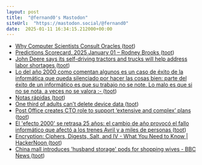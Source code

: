 ```yaml
---
layout: post
title:  "@fernand0's Mastodon"
siteUrl:  "https://mastodon.social/@fernand0"
date:  2025-01-11 16:34:15.212000+00:00
---
```

*  [Why Computer Scientists Consult Oracles ](https://www.quantamagazine.org/why-computer-scientists-consult-oracles-20250103) ([toot](https://mastodon.social/@fernand0/113810686293251886))
*  [Predictions Scorecard, 2025 January 01 – Rodney Brooks ](https://rodneybrooks.com/predictions-scorecard-2025-january-01) ([toot](https://mastodon.social/@fernand0/113810419233211829))
*  [John Deere says its self-driving tractors and trucks will help address labor shortages ](https://www.theverge.com/2025/1/6/24334357/john-deere-autonomous-tractor-truck-orchard-mow-ce) ([toot](https://mastodon.social/@fernand0/113809736684640984))
*  [Lo del año 2000 como comentan algunos es un caso de éxito de la informática que queda silenciado por hacer las cosas bien: parte del éxito de un informático es que su trabajo no se note. Lo malo es que si no se nota, a veces no se valora :- ](https://mastodon.social/@fernand0/113809516322113305) ([toot](https://mastodon.social/@fernand0/113809516322113305))
*  [Notas rápidas ](https://www.tumblr.com/fernand0/772002804101431296/hoy-hace-17-a%C3%B1os-que-llegu%C3%A9-a-tumbl) ([toot](https://mastodon.social/@fernand0/113809495903099028))
*  [One third of adults can't delete device data ](https://www.theregister.com/2024/12/24/uk_device_data_deletion) ([toot](https://mastodon.social/@fernand0/113809262396376641))
*  [Post Office creates CTO role to support ‘extensive and complex’ plans ](https://www.computerweekly.com/news/366617366/Post-Office-creates-CTO-role-to-support-extensive-and-complex-plan) ([toot](https://mastodon.social/@fernand0/113809059375567507))
*  [El 'efecto 2000' se retrasa 25 años: el cambio de año provocó el fallo informático que afectó a los trenes Avril y a miles de personas ](https://www.20minutos.es/noticia/5669058/0/efecto-2000-se-retrasa-25-anos-cambio-ano-provoca-fallo-informatico-que-paralizo-los-trenes-avril) ([toot](https://mastodon.social/@fernand0/113808143887794805))
*  [Encryption: Ciphers, Digests, Salt, and IV - What You Need to Know \| HackerNoon ](https://hackernoon.com/encryption-ciphers-digests-salt-and-iv-what-you-need-to-kno) ([toot](https://mastodon.social/@fernand0/113807342456189857))
*  [China mall introduces 'husband storage' pods for shopping wives - BBC News ](https://www.bbc.com/news/blogs-news-from-elsewhere-40609115.am) ([toot](https://mastodon.social/@fernand0/113805503057509536))
